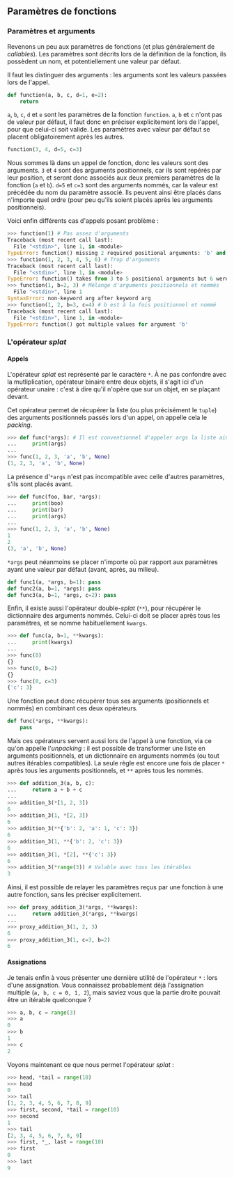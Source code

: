 ## Paramètres de fonctions

### Paramètres et arguments

Revenons un peu aux paramètres de fonctions (et plus généralement de *callables*). Les paramètres sont décrits lors de la définition de la fonction, ils possèdent un nom, et potentiellement une valeur par défaut.

Il faut les distinguer des arguments : les arguments sont les valeurs passées lors de l'appel.

```python
def function(a, b, c, d=1, e=2):
    return
```

`a`, `b`, `c`, `d` et `e` sont les paramètres de la fonction `function`. `a`, `b` et `c` n'ont pas de valeur par défaut, il faut donc en préciser explicitement lors de l'appel, pour que celui-ci soit valide. Les paramètres avec valeur par défaut se placent obligatoirement après les autres.

```python
function(3, 4, d=5, c=3)
```

Nous sommes là dans un appel de fonction, donc les valeurs sont des arguments.
`3` et `4` sont des arguments positionnels, car ils sont repérés par leur position, et seront donc associés aux deux premiers paramètres de la fonction (`a` et `b`).
`d=5` et `c=3` sont des arguments nommés, car la valeur est précédée du nom du paramètre associé. Ils peuvent ainsi être placés dans n'importe quel ordre (pour peu qu'ils soient placés après les arguments positionnels).

Voici enfin différents cas d'appels posant problème :

```python
>>> function(1) # Pas assez d'arguments
Traceback (most recent call last):
  File "<stdin>", line 1, in <module>
TypeError: function() missing 2 required positional arguments: 'b' and 'c'
>>> function(1, 2, 3, 4, 5, 6) # Trop d'arguments
Traceback (most recent call last):
  File "<stdin>", line 1, in <module>
TypeError: function() takes from 3 to 5 positional arguments but 6 were given
>>> function(1, b=2, 3) # Mélange d'arguments positionnels et nommés
  File "<stdin>", line 1
SyntaxError: non-keyword arg after keyword arg
>>> function(1, 2, b=3, c=4) # b est à la fois positionnel et nommé
Traceback (most recent call last):
  File "<stdin>", line 1, in <module>
TypeError: function() got multiple values for argument 'b'
```

### L'opérateur *splat*

#### Appels

L'opérateur *splat* est représenté par le caractère `*`. À ne pas confondre avec la mutliplication, opérateur binaire entre deux objets, il s'agit ici d'un opérateur unaire : c'est à dire qu'il n'opère que sur un objet, en se plaçant devant.

Cet opérateur permet de récupérer la liste (ou plus précisément le `tuple`) des arguments positionnels passés lors d'un appel, on appelle cela le *packing*.

```python
>>> def func(*args): # Il est conventionnel d'appeler args la liste ainsi récupérée
...     print(args)
...
>>> func(1, 2, 3, 'a', 'b', None)
(1, 2, 3, 'a', 'b', None)
```

La présence d'`*args` n'est pas incompatible avec celle d'autres paramètres, s'ils sont placés avant.

```python
>>> def func(foo, bar, *args):
...     print(boo)
...     print(bar)
...     print(args)
...
>>> func(1, 2, 3, 'a', 'b', None)
1
2
(3, 'a', 'b', None)
```

`*args` peut néanmoins se placer n'importe où par rapport aux paramètres ayant une valeur par défaut (avant, après, au milieu).

```python
def func1(a, *args, b=1): pass
def func2(a, b=1, *args): pass
def func3(a, b=1, *args, c=2): pass
```

Enfin, il existe aussi l'opérateur double-*splat* (`**`), pour récupérer le dictionnaire des arguments nommés. Celui-ci doit se placer après tous les paramètres, et se nomme habituellement `kwargs`.

```python
>>> def func(a, b=1, **kwargs):
...     print(kwargs)
...
>>> func(0)
{}
>>> func(0, b=2)
{}
>>> func(0, c=3)
{'c': 3}
```

Une fonction peut donc récupérer tous ses arguments (positionnels et nommés) en combinant ces deux opérateurs.

```python
def func(*args, **kwargs):
    pass
```

Mais ces opérateurs servent aussi lors de l'appel à une fonction, via ce qu'on appelle l'*unpacking* : il est possible de transformer une liste en arguments positionnels, et un dictionnaire en arguments nommés (ou tout autres itérables compatibles). La seule règle est encore une fois de placer `*` après tous les arguments positionnels, et `**` après tous les nommés.

```python
>>> def addition_3(a, b, c):
...     return a + b + c
...
>>> addition_3(*[1, 2, 3])
6
>>> addition_3(1, *[2, 3])
6
>>> addition_3(**{'b': 2, 'a': 1, 'c': 3})
6
>>> addition_3(1, **{'b': 2, 'c': 3})
6
>>> addition_3(1, *[2], **{'c': 3})
6
>>> addition_3(*range(3)) # Valable avec tous les itérables
3
```

Ainsi, il est possible de relayer les paramètres reçus par une fonction à une autre fonction, sans les préciser explicitement.

```python
>>> def proxy_addition_3(*args, **kwargs):
...     return addition_3(*args, **kwargs)
...
>>> proxy_addition_3(1, 2, 3)
6
>>> proxy_addition_3(1, c=3, b=2)
6
```

#### Assignations

Je tenais enfin à vous présenter une dernière utilité de l'opérateur `*` : lors d'une assignation. Vous connaissez probablement déjà l'assignation multiple (`a, b, c = 0, 1, 2`), mais saviez vous que la partie droite pouvait être un itérable quelconque ?

```python
>>> a, b, c = range(3)
>>> a
0
>>> b
1
>>> c
2
```

Voyons maintenant ce que nous permet l'opérateur *splat* :

```python
>>> head, *tail = range(10)
>>> head
0
>>> tail
[1, 2, 3, 4, 5, 6, 7, 8, 9]
>>> first, second, *tail = range(10)
>>> second
1
>>> tail
[2, 3, 4, 5, 6, 7, 8, 9]
>>> first, *_, last = range(10)
>>> first
0
>>> last
9
```
